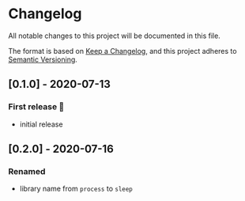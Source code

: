 # Changelog

All notable changes to this project will be documented in this file.

The format is based on [Keep a Changelog](https://keepachangelog.com/en/1.0.0/),
and this project adheres to [Semantic Versioning](https://semver.org/spec/v2.0.0.html).

## [0.1.0] - 2020-07-13
### First release :tada:
- initial release

## [0.2.0] - 2020-07-16
### Renamed
- library name from `process` to `sleep`